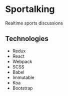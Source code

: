 # Sportalking
Realtime sports discussions

## Technologies
* Redux
* React
* Webpack
* SCSS
* Babel
* Immutable
* Koa
* Bootstrap
